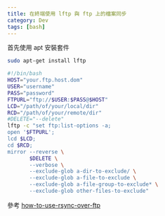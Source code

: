 ```yaml
---
title: 在終端使用 lftp 與 ftp 上的檔案同步
category: Dev
tags: [bash]
---
```


<!--more-->
首先使用 apt 安裝套件

```bash
sudo apt-get install lftp
```

```bash
#!/bin/bash    
HOST="your.ftp.host.dom"
USER="username"
PASS="password"
FTPURL="ftp://$USER:$PASS@$HOST"
LCD="/path/of/your/local/dir"
RCD="/path/of/your/remote/dir"
#DELETE="--delete"
lftp -c "set ftp:list-options -a;
open '$FTPURL';
lcd $LCD;
cd $RCD;
mirror --reverse \
       $DELETE \
       --verbose \
       --exclude-glob a-dir-to-exclude/ \
       --exclude-glob a-file-to-exclude \
       --exclude-glob a-file-group-to-exclude* \
       --exclude-glob other-files-to-exclude"
```

參考 [how-to-use-rsync-over-ftp](http://serverfault.com/questions/24622/how-to-use-rsync-over-ftp)
